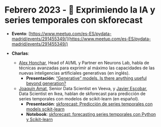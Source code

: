 # Febrero 2023 - 🧙 Exprimiendo la IA y series temporales con skforecast

- **Evento**: [https://www.meetup.com/es-ES/pydata-madrid/events/291455349/](https://www.meetup.com/es-ES/pydata-madrid/events/291455349/)

- **Charlas**:
  - [Alex Honchar](https://www.linkedin.com/in/alexandr-honchar/), Head of AI/ML y Partner en Neurons Lab, habla de técnicas avanzadas para exprimir al máximo las capacidades de las nuevas inteligencias artificiales generativas (en inglés).
    - **Presentación**: [“Generative” models. Is there anything useful beyond generation?](generative-ai.pdf)
  - [Joaquín Amat](https://www.linkedin.com/in/joaquin-amat-rodrigo/), Senior Data Scientist en Veeva, y [Javier Escobar](https://www.linkedin.com/in/javier-escobar-ortiz-3a9688111/), Data Scientist en Ikea, hablan de skforecast para predicción de series temporales con modelos de scikit-learn (en español).
    - **Presentación**: [skforecast: Predicción de series temporales con models scikit-learn](forecasting_machine_learning_skforecast_pydata.pdf)
    - **Notebook**: [skforecast: forecasting series temporales con Python y Scikit-learn](Skforecast_pydata.ipynb)
